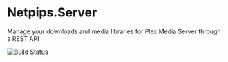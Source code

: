 # Netpips.Server
Manage your downloads and media libraries for Plex Media Server through a REST API

[![Build Status](https://travis-ci.org/PierreRoudaut/Netpips.Server.svg?branch=master)](https://travis-ci.org/PierreRoudaut/Netpips.Server)
